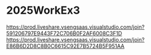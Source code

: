# 2025WorkEx3
https://prod.liveshare.vsengsaas.visualstudio.com/join?591206797E9443F72C706B0F2AF6008C3F1D
https://prod.liveshare.vsengsaas.visualstudio.com/join?E86B6D2D8C8B0C6615C92E7B5724B5F951AA

